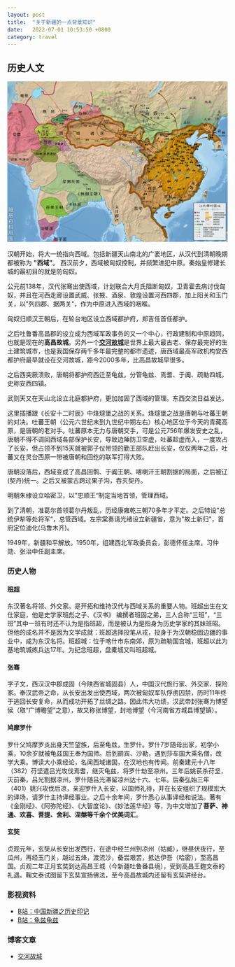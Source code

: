 ```yaml
---
layout: post
title:  "关于新疆的一点背景知识"
date:   2022-07-01 10:53:50 +0800
category: travel
---
```


## 历史人文

![汉朝行政图](./img/20220701-han_dynasty.png)

汉朝开始，将大一统指向西域。包括新疆天山南北的广袤地区，从汉代到清朝晚期都被称为 **"西域"**。 西汉前夕，西域被匈奴控制，并频繁进犯中原。秦始皇修建长城的最初目的就是防匈奴。

公元前138年，汉代张骞出使西域，计划联合大月氏阻断匈奴，卫青霍去病讨伐匈奴，并且在河西走廊设置武威、张掖、酒泉、敦煌设置河西四郡，加上阳关和玉门关，以"列四郡、据两关"，作为中原进入西域的咽喉。 

匈奴归顺汉王朝后，在轮台地区设立西域都护府，郑吉任首任都护。

之后吐鲁番高昌郡的设立成为西域军政事务的又一个中心，行政建制和中原趋同，也就是现在的**高昌故城**。另外一个[**交河故城**](https://www.sohu.com/a/14101759_116154)是世界上最大最古老、保存最完好的生土建筑城市，也是我国保存两千多年最完整的都市遗迹，唐西域最高军政机构安西都护府最早就设在交河故城，距今2000多年，比高昌故城早很多。

之后西突厥溃败，唐朝将都护府西迁至龟兹，分管龟兹、焉耆、于阗、疏勒四城，史称安西四镇。

武则天又在天山北设立北庭都护府，更加加固了西域的管理。东西交流日益发达。

这里插播跟《长安十二时辰》中烽燧堡之战的关系。烽燧堡之战是唐朝与吐蕃王朝的对决。吐蕃王朝（公元六世纪末到九世纪中期左右）核心地区位于今天的青藏高原，是唐朝的老对手。吐蕃原本无力与唐朝交手，可是公元756年爆发安史之乱，唐朝不得不调回西域各部保护长安，导致边陲防卫空虚，吐蕃趁虚而入，一度攻占了长安，但占领不到15天就被郭子仪带领的勤王部队赶出长安，仅仅两年之后，吐蕃又在灵台西原一带被唐朝和回纥的联军打得大败。

唐朝没落后，西域变成了高昌回鹘、于阗王朝、喀喇汗王朝割据的局面，之后被辽(契丹)统一。之后又被蒙古跨过果子沟，吞灭契丹。

明朝朱棣设立哈密卫，以”忠顺王“制定当地首领，管理西域。

到了清朝，准葛尔首领葛尔丹叛乱，历经康雍乾三朝70多年才平定。之后特设”总统伊犁等处将军“，总管西域。左宗棠奏请光绪设立新疆省，意为"故土新归"，首府定位迪化(乌鲁木齐)。

1949年，新疆和平解放。1950年，组建西北军政委员会，彭德怀任主席，习仲勋、张治中任副主席。

### 历史人物

#### 班超

东汉著名将领、外交家。是开拓和维持汉代与西域关系的重要人物。班超出生在文仕家庭，他是史学家班彪之子、《汉书》 编撰者班固之弟，三人合称“三班”，“三班”其中一班有时还不认为是指班超，而是被认为是指身为历史学家的其妹班昭。但他的成名并不是因为文学成就：班超选择投笔从戎，投身于为汉朝稳固边疆的事业中，成为东汉名将。班超城：位于喀什市东南郊，原为疏勒国宫城，班超以此为基地筑城练兵达17年。为纪念班超，盘橐城又叫班超城。

#### 张骞

字子文，西汉汉中郡成固（今陕西省城固县）人，中国汉代旅行家、外交家、探险家。奉汉武帝之命，从长安出发出使西域，两次被匈奴军队俘虏囚禁，历时11年终于逃回长安复命，从而成功开拓了丝绸之路。因此伟大功绩，汉武帝封张骞为博望侯（取“广博瞻望”之意），故又称张博望，封地博望（今河南省方城县博望镇）。

#### 鸠摩罗什

罗什父鸠摩罗炎出身天竺望族，后至龟兹，生罗什。罗什7岁随母出家，初学小乘，10余岁就被龟兹国王奉为国师。后到罽宾、沙勒，遇到莎车国大乘名僧，改学大乘。博读大小乘经论，名闻西域诸国，在汉地也有传闻。前秦建元十八年（382）苻坚遣吕光攻伐焉耆，继灭龟兹，将罗什劫至凉州。三年后姚苌杀苻坚，灭前秦，吕光割据凉州，罗什随吕光滞留凉州达十六、七年。后秦弘始三年（401）姚兴攻伐后凉，亲迎罗什入长安，以国师礼待，并在长安组织了规模宏大的译场，请罗什主持译经事业。之后十余年间，罗什悉心从事译经和说法。著有《金刚经》、《阿弥陀经》、《大智度论》、《妙法莲华经》等，为中文增加了**菩萨、神通、欢喜、菩提、舍利、涅槃等千余个优美词汇**。

#### 玄奘

贞观元年，玄奘从长安出发西行，在途中经兰州到凉州（姑臧），继昼伏夜行，至瓜州，再经玉门关，越过五烽，渡流沙，备尝艰苦，抵达伊吾（哈密），至高昌国。贞观二年正月玄奘到达高昌王城（今新疆吐鲁番县境），受到高昌王麴文泰的礼遇。鞠文泰试图留下玄奘宣扬佛法，至今高昌故城内还留有玄奘讲经台。

### 影视资料

- [B站：中国新疆之历史印记](https://www.bilibili.com/video/BV1DT4y1P7eV)
- [B站：龟兹龟兹](https://www.bilibili.com/video/BV18x411y7K3)

### 博客文章

- [交河故城](http://www.chinesearchaeology.net/cn/kaoguyuandi/kaogusuibi/2014/0723/46932.html)